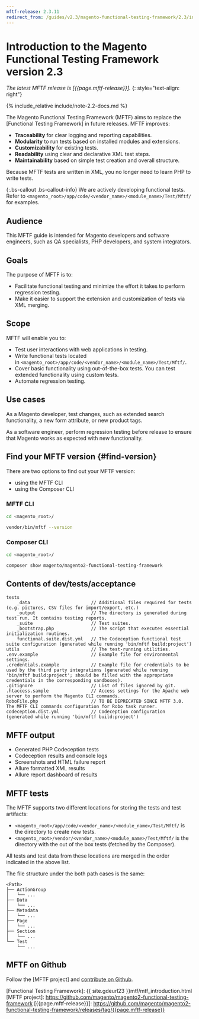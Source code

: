 ```yaml
---
mftf-release: 2.3.11
redirect_from: /guides/v2.3/magento-functional-testing-framework/2.3/introduction.html
---
```


# Introduction to the Magento Functional Testing Framework version 2.3

_The latest MFTF release is [{{page.mftf-release}}]._
{: style="text-align: right"}

{% include_relative include/note-2.2-docs.md %}

The Magento Functional Testing Framework (MFTF) aims to replace the [Functional Testing Framework] in future releases.
MFTF improves:

- **Traceability** for clear logging and reporting capabilities.
- **Modularity** to run tests based on installed modules and extensions.
- **Customizability** for existing tests.
- **Readability** using clear and declarative XML test steps.
- **Maintainability** based on simple test creation and overall structure.

Because MFTF tests are written in XML, you no longer need to learn PHP to write tests.

{:.bs-callout .bs-callout-info}
We are actively developing functional tests.
Refer to `<magento_root>/app/code/<vendor_name>/<module_name>/Test/Mftf/` for examples.

## Audience

This MFTF guide is intended for Magento developers and software engineers, such as QA specialists, PHP developers, and system integrators.

## Goals

The purpose of MFTF is to:

- Facilitate functional testing and minimize the effort it takes to perform regression testing.
- Make it easier to support the extension and customization of tests via XML merging.

## Scope

MFTF will enable you to:

- Test user interactions with web applications in testing.
- Write functional tests located in `<magento_root>/app/code/<vendor_name>/<module_name>/Test/Mftf/`.
- Cover basic functionality using out-of-the-box tests. You can test extended functionality using custom tests.
- Automate regression testing.

## Use cases

As a Magento developer, test changes, such as extended search functionality, a new form attribute, or new product tags.

As a software engineer, perform regression testing before release to ensure that Magento works as expected with new functionality.

## Find your MFTF version {#find-version}

There are two options to find out your MFTF version:

- using the MFTF CLI
- using the Composer CLI

### MFTF CLI

```bash
cd <magento_root>/
```

```bash
vendor/bin/mftf --version
```

### Composer CLI

```bash
cd <magento_root>/
```

```bash
composer show magento/magento2-functional-testing-framework
```

## Contents of dev/tests/acceptance

```tree
tests
    _data                       // Additional files required for tests (e.g. pictures, CSV files for import/export, etc.)
    _output                     // The directory is generated during test run. It contains testing reports.
    _suite                      // Test suites.
    _bootstrap.php              // The script that executes essential initialization routines.
    functional.suite.dist.yml   // The Codeception functional test suite configuration (generated while running 'bin/mftf build:project')
utils                           // The test-running utilities.
.env.example                    // Example file for environmental settings.
.credentials.example            // Example file for credentials to be used by the third party integrations (generated while running 'bin/mftf build:project'; should be filled with the appropriate credentials in the corresponding sandboxes).
.gitignore                      // List of files ignored by git.
.htaccess.sample                // Access settings for the Apache web server to perform the Magento CLI commands.
RoboFile.php                    // TO BE DEPRECATED SINCE MFTF 3.0. The MFTF CLI commands configuration for Robo task runner.
codeception.dist.yml            // Codeception configuration (generated while running 'bin/mftf build:project')
```

## MFTF output

- Generated PHP Codeception tests
- Codeception results and console logs
- Screenshots and HTML failure report
- Allure formatted XML results
- Allure report dashboard of results

## MFTF tests

The MFTF supports two different locations for storing the tests and test artifacts:

- `<magento_root>/app/code/<vendor_name>/<module_name>/Test/Mftf/` is the directory to create new tests.
- `<magento_root>/vendor/<vendor_name>/<module_name>/Test/Mftf/` is the directory with the out of the box tests (fetched by the Composer).

All tests and test data from these locations are merged in the order indicated in the above list.

The file structure under the both path cases is the same:

```tree
<Path>
├── ActionGroup
│   └── ...
├── Data
│   └── ...
├── Metadata
│   └── ...
├── Page
│   └── ...
├── Section
│   └── ...
└── Test
    └── ...
```

## MFTF on Github

Follow the [MFTF project] and [contribute on Github].

<!-- Link definitions -->
[contribute on Github]: https://github.com/magento/magento2-functional-testing-framework/blob/master/.github/CONTRIBUTING.md
[Functional Testing Framework]: {{ site.gdeurl23 }}mtf/mtf_introduction.html
[MFTF project]: https://github.com/magento/magento2-functional-testing-framework
[{{page.mftf-release}}]: https://github.com/magento/magento2-functional-testing-framework/releases/tag/{{page.mftf-release}}
